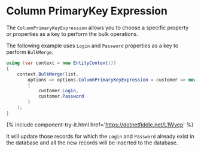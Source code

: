 # Column PrimaryKey Expression

The `ColumnPrimaryKeyExpression` allows you to choose a specific property or properties as a key to perform the bulk operations.

The following example uses `Login` and `Password` properties as a key to perform `BulkMerge`.

```csharp
using (var context = new EntityContext())
{
    context.BulkMerge(list, 
        options => options.ColumnPrimaryKeyExpression = customer => new 
        { 
            customer.Login, 
            customer.Password 
        }
    );
}
```
{% include component-try-it.html href='https://dotnetfiddle.net/L1Wvep' %}

It will update those records for which the `Login` and `Password` already exist in the database and all the new records will be inserted to the database. 
